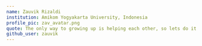 ```yaml
---
name: Zauvik Rizaldi
institution: Amikom Yogyakarta University, Indonesia
profile_pic: zav_avatar.png
quote: The only way to growing up is helping each other, so lets do it together!
github_user: zauvik
---
```

